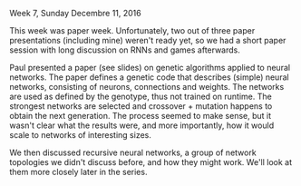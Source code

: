 Week 7, Sunday Decembre 11, 2016

This week was paper week. Unfortunately, two out of three paper presentations
(including mine) weren't ready yet, so we had a short paper session with long
discussion on RNNs and games afterwards.

Paul presented a paper (see slides) on genetic algorithms applied to neural
networks. The paper defines a genetic code that describes (simple) neural
networks, consisting of neurons, connections and weights. The networks are used
as defined by the genotype, thus not trained on runtime. The strongest networks
are selected and crossover + mutation happens to obtain the next generation.
The process seemed to make sense, but it wasn't clear what the results were,
and more importantly, how it would scale to networks of interesting sizes.

We then discussed recursive neural networks, a group of network topologies we
didn't discuss before, and how they might work. We'll look at them more closely
later in the series.
